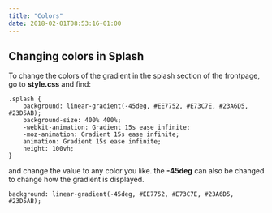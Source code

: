 ```yaml
---
title: "Colors"
date: 2018-02-01T08:53:16+01:00
---
```

## Changing colors in Splash
<p>To change the colors of the gradient in the splash section of the frontpage, go to <strong>style.css</strong> and find: </p>
        <pre><code>.splash {
    background: linear-gradient(-45deg, #EE7752, #E73C7E, #23A6D5, #23D5AB);
    background-size: 400% 400%;
    -webkit-animation: Gradient 15s ease infinite;
    -moz-animation: Gradient 15s ease infinite;
    animation: Gradient 15s ease infinite;
    height: 100vh;
}</code></pre>
<p>and change the value to any color you like. the <strong>-45deg</strong> can also be changed to change how the gradient is displayed.</p>
<pre><code>background: linear-gradient(-45deg, #EE7752, #E73C7E, #23A6D5, #23D5AB);</code></pre>